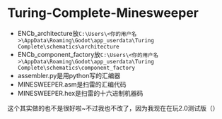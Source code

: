 # Turing-Complete-Minesweeper
* ENCb_architecture放`C:\Users\<你的用户名>\AppData\Roaming\Godot\app_userdata\Turing Complete\schematics\architecture`
* ENCb_component_factory放`C:\Users\<你的用户名>\AppData\Roaming\Godot\app_userdata\Turing Complete\schematics\component_factory`
* assembler.py是用python写的汇编器
* MINESWEEPER.asm是扫雷的汇编代码
* MINESWEEPER.hex是扫雷的十六进制机器码

这个其实做的也不是很好啦~不过我也不改了，因为我现在在玩2.0测试版（）
